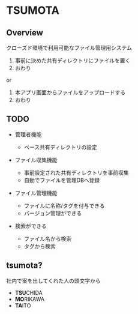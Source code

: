 TSUMOTA
========

Overview
---------

クローズド環境で利用可能なファイル管理用システム

1. 事前に決めた共有ディレクトリにファイルを置く
2. おわり

or

1. 本アプリ画面からファイルをアップロードする
2. おわり


TODO
-----

- 管理者機能
  - ベース共有ディレクトリの設定

- ファイル収集機能
  - 事前設定された共有ディレクトリを事前収集
  - 自動でファイルを管理DBへ登録

- ファイル管理機能
  - ファイルに名称/タグを付与できる
  - バージョン管理ができる

- 検索ができる
  - ファイル名から検索
  - タグから検索



tsumota?
----------

社内で案を出してくれた人の頭文字から

* **TSU**CHIDA
* **MO**RIKAWA
* **TA**ITO

